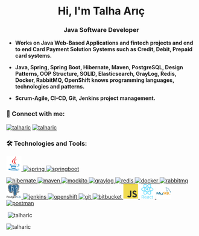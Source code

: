 <h1 align="center">Hi, I'm Talha Arıç</h1>
<h3 align="center">Java Software Developer</h3>

- **Works on Java Web-Based Applications and fintech projects and end to end Card Payment Solution Systems such as Credit, Debit, Prepaid card systems.**

- **Java, Spring, Spring Boot, Hibernate, Maven, PostgreSQL, Design Patterns, OOP Structure, SOLID, Elasticsearch, GrayLog, Redis, Docker, RabbitMQ, OpenShift knows programming languages, technologies and patterns.**

- **Scrum-Agile, CI-CD, Git, Jenkins project management.**

<h3 align="left">🔗 Connect with me:</h3>
<p align="left">
<a href="https://linkedin.com/in/talharic" target="blank"><img align="center" src="https://raw.githubusercontent.com/rahuldkjain/github-profile-readme-generator/master/src/images/icons/Social/linked-in-alt.svg" alt="talharic" height="30" width="40" /></a>
<a href="mailto:talharic@gmail.com" target="blank"><img align="center" src="https://upload.wikimedia.org/wikipedia/commons/7/7e/Gmail_icon_%282020%29.svg" alt="talharic" height="30" width="40" /></a>
</p>

<h3 align="left">🛠 Technologies and Tools:</h3>
<p align="left"> <a href="https://www.java.com" target="_blank" rel="noreferrer"> <img src="https://raw.githubusercontent.com/devicons/devicon/master/icons/java/java-original.svg" alt="java" width="40" height="40"/> </a>
<a href="https://spring.io/" target="_blank" rel="noreferrer"> <img src="https://www.vectorlogo.zone/logos/springio/springio-icon.svg" alt="spring" width="40" height="40"/> </a> 
<a href="https://spring.io/projects/spring-boot" target="_blank" rel="noreferrer"> <img src="https://user-images.githubusercontent.com/81221395/146985591-f7571872-8ff9-481c-a319-bc9c22599bac.png" alt="springboot" width="40" height="40"/> </a>

<a href="https://hibernate.org/" target="_blank" rel="noreferrer"> <img src="https://www.vectorlogo.zone/logos/hibernate/hibernate-ar21.svg" alt="hibernate" width="40" height="40"/> </a>
<a href="https://maven.apache.org/" target="_blank" rel="noreferrer"> <img src="https://upload.vectorlogo.zone/logos/apache_maven/images/bf250be6-ab7f-4191-b421-8d0acb1dc6e4.svg" alt="maven" width="40" height="40"/> </a>
<a href="https://site.mockito.org/" target="_blank" rel="noreferrer"> <img src="https://upload.vectorlogo.zone/logos/mockito/images/a5f71b78-c946-4b8e-9c93-ad00deef2792.svg" alt="mockito" width="40" height="40"/> </a>
<a href="https://www.graylog.org/" target="_blank" rel="noreferrer"> <img src="https://www.vectorlogo.zone/logos/graylog/graylog-ar21.svg" alt="graylog" width="40" height="40"/> </a>
<a href="https://redis.io/" target="_blank" rel="noreferrer"> <img src="https://www.vectorlogo.zone/logos/redis/redis-official.svg" alt="redis" width="40" height="40"/> </a>
<a href="https://www.docker.com/" target="_blank" rel="noreferrer"> <img src="https://www.vectorlogo.zone/logos/docker/docker-ar21.svg" alt="docker" width="40" height="40"/> </a>
<a href="https://www.rabbitmq.com/" target="_blank" rel="noreferrer"> <img src="https://www.vectorlogo.zone/logos/rabbitmq/rabbitmq-ar21.svg" alt="rabbitmq" width="40" height="40"/> </a>
<a href="https://www.postgresql.org" target="_blank" rel="noreferrer"> <img src="https://raw.githubusercontent.com/devicons/devicon/master/icons/postgresql/postgresql-original-wordmark.svg" alt="postgresql" width="40" height="40"/> </a>
<a href="https://www.jenkins.io/"> <img src="https://www.vectorlogo.zone/logos/jenkins/jenkins-ar21.svg" alt="jenkins" width="40" height="40"/> </a>
<a href="https://www.redhat.com/en/technologies/cloud-computing/openshift" target="_blank" rel="noreferrer"> <img src="https://www.vectorlogo.zone/logos/openshift/openshift-ar21.svg" alt="openshift" width="40" height="40"/> </a>
<a href="https://git-scm.com/" target="_blank" rel="noreferrer"> <img src="https://www.vectorlogo.zone/logos/git-scm/git-scm-ar21.svg" alt="git" width="40" height="40"/> </a>
<a href="https://bitbucket.org/" target="_blank" rel="noreferrer"> <img src="https://www.vectorlogo.zone/logos/bitbucket/bitbucket-ar21.svg" alt="bitbucket" width="40" height="40"/> </a>
<a href="https://developer.mozilla.org/en-US/docs/Web/JavaScript" target="_blank" rel="noreferrer"> <img src="https://raw.githubusercontent.com/devicons/devicon/master/icons/javascript/javascript-original.svg" alt="javascript" width="40" height="40"/> </a>
<a href="https://reactjs.org/" target="_blank" rel="noreferrer"> <img src="https://raw.githubusercontent.com/devicons/devicon/master/icons/react/react-original-wordmark.svg" alt="react" width="40" height="40"/> </a>
<a href="https://www.mysql.com/" target="_blank" rel="noreferrer"> <img src="https://raw.githubusercontent.com/devicons/devicon/master/icons/mysql/mysql-original-wordmark.svg" alt="mysql" width="40" height="40"/> </a>
<a href="https://postman.com" target="_blank" rel="noreferrer"> <img src="https://www.vectorlogo.zone/logos/getpostman/getpostman-icon.svg" alt="postman" width="40" height="40"/> </a> </p>


<p>&nbsp;<img align="center" src="https://github-readme-stats.vercel.app/api?username=talharic&show_icons=true&theme=tokyonight&locale=en" alt="talharic" /></p>

<p><img align="left" src="https://github-readme-stats.vercel.app/api/top-langs?username=talharic&show_icons=true&theme=tokyonight&locale=en&layout=compact" alt="talharic" /></p>



